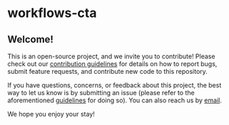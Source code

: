 # workflows-cta 

## Welcome!

This is an open-source project, and we invite you to contribute! Please check out our [contribution guidelines](CONTRIBUTING.md) for details on how to report bugs, submit feature requests, and contribute new code to this repository.

If you have questions, concerns, or feedback about this project, the best way to let us know is by submitting an issue (please refer to the aforementioned [guidelines](CONTRIBUTING.md) for doing so). You can also reach us by [email](mailto:help@techallies.org). 

We hope you enjoy your stay!